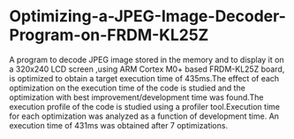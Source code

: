 # Optimizing-a-JPEG-Image-Decoder-Program-on-FRDM-KL25Z

A program to decode JPEG image stored in the memory and to display it on a 320x240 LCD screen ,using ARM Cortex M0+ based FRDM-KL25Z board, is optimized to obtain a target execution time of 435ms.The effect of each optimization on the execution time of the code is studied and the optimization with best improvement/development time was found.The execution profile of the code is studied using a profiler tool.Execution time for each optimization was analyzed as a function of development time. An execution time of 431ms was obtained after 7 optimizations. 
